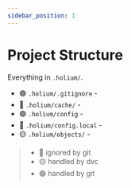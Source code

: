 ```yaml
---
sidebar_position: 1
---
```


# Project Structure

Everything in `.holium/`.

- 🟢 `.holium/.gitignore` -
- 🔴 `.holium/cache/` -
- 🟢 `.holium/config` - 
- 🔴 `.holium/config.local` - 
- 🟡 `.holium/objects/` - 

> - 🔴 ignored by git
> - 🟡 handled by dvc
> - 🟢 handled by git